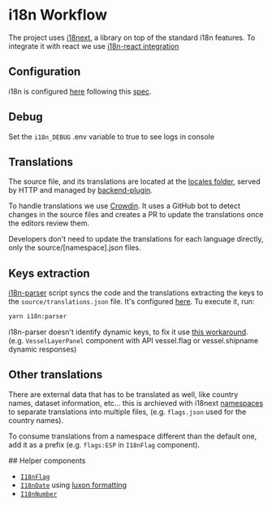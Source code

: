# i18n Workflow

The project uses [i18next](https://www.i18next.com/), a library on top of the standard i18n features. To integrate it with react we use [i18n-react integration](https://react.i18next.com/)

## Configuration

i18n is configured [here](applications/vessel-history/src/features/i18n/i18n.ts) following this [spec](https://www.i18next.com/overview/configuration-options).

## Debug

Set the `i18n_DEBUG` .env variable to true to see logs in console

## Translations

The source file, and its translations are located at the [locales folder](applications/vessel-history/public/locales), served by HTTP and managed by [backend-plugin](https://github.com/i18next/i18next-http-backend).

To handle translations we use [Crowdin](https://crowdin.com/project/gfw-frontend). It uses a GitHub bot to detect changes in the source files and creates a PR to update the translations once the editors review them.

Developers don't need to update the translations for each language directly, only the source/[namespace].json files.

## Keys extraction

[i18n-parser](https://github.com/i18next/i18next-parser) script syncs the code and the translations extracting the keys to the `source/translations.json` file. It's configured [here](applications/vessel-history/i18next-parser.config.js). Tu execute it, run:

```bash
yarn i18n:parser
```

i18n-parser doesn't identify dynamic keys, to fix it use [this workaround](https://github.com/i18next/i18next-parser#caveats). (e.g. `VesselLayerPanel` component with API vessel.flag or vessel.shipname dynamic responses)

## Other translations

There are external data that has to be translated as well, like country names, dataset information, etc... this is archieved with i18next [namespaces](https://www.i18next.com/principles/namespaces) to separate translations into multiple files, (e.g. `flags.json` used for the country names).

To consume translations from a namespace different than the default one, add it as a prefix (e.g. `flags:ESP` in `I18nFlag` component).

## Helper components

- [`I18nFlag`](applications/vessel-history/src/features/i18n/i18nFlag.tsx)
- [`I18nDate`](applications/vessel-history/src/features/i18n/i18nDate.tsx) using [luxon formatting](https://moment.github.io/luxon/docs/class/src/datetime.js~DateTime.html)
- [`I18nNumber`](applications/vessel-history/src/features/i18n/i18nNumber.tsx)
